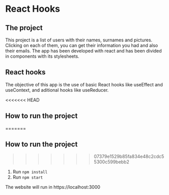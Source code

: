 # React Hooks

## The project

This project is a list of users with their names, surnames and pictures.
Clicking on each of them, you can get their information you had and also their emails.
The app has been developed with react and has been divided in components with its stylesheets.

## React hooks

The objective of this app is the use of basic React hooks like useEffect and useContext, and aditional hooks like useReducer.

<<<<<<< HEAD

## How to run the project

=======

## How to run the project

> > > > > > > 07379e1529b85fa834e48c2cdc55300c599bebb2

1. Run `npm install`
2. Run `npm start`

The website will run in https://localhost:3000
